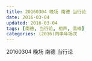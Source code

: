 ```yaml
---
title: 20160304 晚场 南德 当行论
date: 2016-03-04
updated: 2016-03-04
tags: [南德, 当行论, 相声, 高峰] 
categories: (2016)丙申年场次 
---
```

20160304 晚场 南德 当行论

